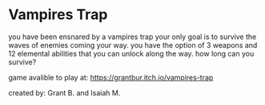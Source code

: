 # Vampires Trap
you have been ensnared by a vampires trap your only goal is to survive the waves of enemies coming your way. you have the option of 3 weapons and 12 elemental abilities that you can unlock along the way. how long can you survive?

game avalible to play at: https://grantbur.itch.io/vampires-trap

created by: Grant B. and Isaiah M. 
